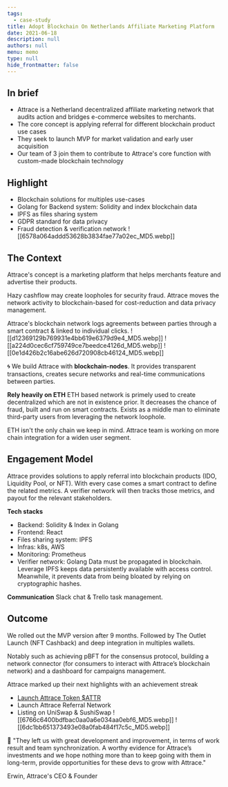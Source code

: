 ```yaml
---
tags: 
  - case-study
title: Adopt Blockchain On Netherlands Affiliate Marketing Platform
date: 2021-06-18
description: null
authors: null
menu: memo
type: null
hide_frontmatter: false
---
```

## In brief
* Attrace is a Netherland decentralized affiliate marketing network that audits action and bridges e-commerce websites to merchants. 
* The core concept is applying referral for different blockchain product use cases
* They seek to launch MVP for market validation and early user acquisition
* Our team of 3 join them to contribute to Attrace's core function with custom-made blockchain technology

## Highlight
* Blockchain solutions for multiples use-cases
* Golang for Backend system: Solidity and index blockchain data
* IPFS as files sharing system 
* GDPR standard for data privacy
* Fraud detection & verification network
![[6578a064addd53628b3834fae77a02ec_MD5.webp]]

## The Context
Attrace's concept is a marketing platform that helps merchants feature and advertise their products.

Hazy cashflow may create loopholes for security fraud. Attrace moves the network activity to blockchain-based for cost-reduction and data privacy management. 

Attrace's blockchain network logs agreements between parties through a smart contract & linked to individual clicks. 
![[d12369129b769931e4bb619e6379d9e4_MD5.webp]]
![[a224d0cec6cf759749ce7beedce4126d_MD5.webp]]
![[0e1d426b2c16abe626d720908cb46124_MD5.webp]]

🌀 We build Attrace with **blockchain-nodes**. It provides transparent transactions, creates secure networks and real-time communications between parties.

**Rely heavily on ETH**
ETH based network is primely used to create decentralized which are not in existence prior. It decreases the chance of fraud, built and run on smart contracts. Exists as a middle man to eliminate third-party users from leveraging the network loophole. 

ETH isn't the only chain we keep in mind. Attrace team is working on more chain integration for a widen user segment. 

## Engagement Model
Attrace provides solutions to apply referral into blockchain products (IDO, Liquidity Pool, or NFT). With every case comes a smart contract to define the related metrics. A verifier network will then tracks those metrics, and payout for the relevant stakeholders.

**Tech stacks**
* Backend: Solidity & Index in Golang
* Frontend: React
* Files sharing system: IPFS
* Infras: k8s, AWS
* Monitoring: Prometheus
* Verifier network: Golang
Data must be propagated in blockchain. Leverage IPFS keeps data persistently available with access control. Meanwhile, it prevents data from being bloated by relying on cryptographic hashes. 

**Communication**
Slack chat & Trello task management.

## Outcome
We rolled out the MVP version after 9 months. Followed by The Outlet Launch (NFT Cashback) and deep integration in multiples wallets.

Notably such as achieving pBFT for the consensus protocol, building a network connector (for consumers to interact with Attrace’s blockchain network) and a dashboard for campaigns management.

Attrace marked up their next highlights with an achievement streak 
* [Launch Attrace Token $ATTR ](https://medium0.com/attrace/launch-of-attrace-token-attr-8af568436136?source=rss-43b67b0fd75b------2)
* Launch Attrace Referral Network
* Listing on UniSwap & SushiSwap
![[6766c6400bdfbac0aa0a6e034aa0ebf6_MD5.webp]]
![[6dc1bb651373493e08a0fab484f17c5c_MD5.webp]]

💬 "They left us with great development and improvement, in terms of work result and team synchronization. A worthy evidence for Attrace’s investments and we hope nothing more than to keep going with them in long-term, provide opportunities for these devs to grow with Attrace."

Erwin, Attrace's CEO & Founder